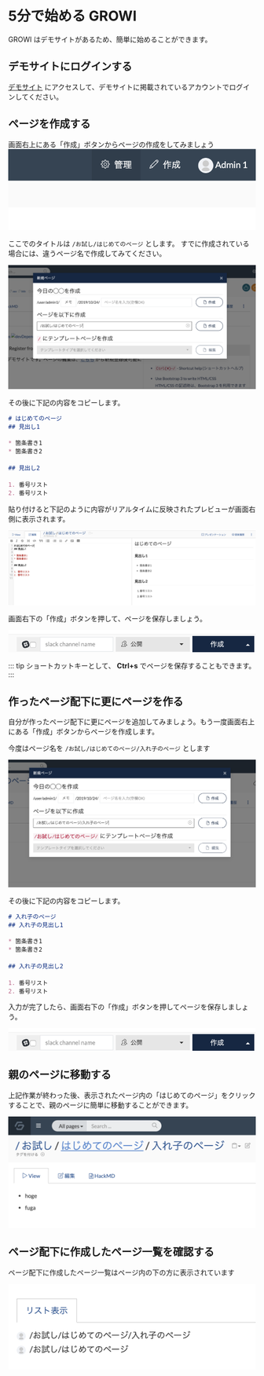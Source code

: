 # 5分で始める GROWI

GROWI はデモサイトがあるため、簡単に始めることができます。

## デモサイトにログインする

[デモサイト](http://demo.growi.org) にアクセスして、デモサイトに掲載されているアカウントでログインしてください。

## ページを作成する

画面右上にある「作成」ボタンからページの作成をしてみましょう
![](./images/create_page_button.png)

ここでのタイトルは `/お試し/はじめてのページ` とします。
すでに作成されている場合には、違うページ名で作成してみてください。

![](./images/create_page_dialog.png)


その後に下記の内容をコピーします。

```markdown
# はじめてのページ
## 見出し1

* 箇条書き1
* 箇条書き2

## 見出し2

1. 番号リスト
2. 番号リスト
```

貼り付けると下記のように内容がリアルタイムに反映されたプレビューが画面右側に表示されます。

![](./images/begin_create_page.png)

画面右下の「作成」ボタンを押して、ページを保存しましょう。

![](./images/save_button.png)

::: tip
ショートカットキーとして、 **Ctrl+s** でページを保存することもできます。
:::

## 作ったページ配下に更にページを作る

自分が作ったページ配下に更にページを追加してみましょう。もう一度画面右上にある「作成」ボタンからページを作成します。

今度はページ名を `/お試し/はじめてのページ/入れ子のページ` とします

![](./images/create_nest_page_dialog.png)

その後に下記の内容をコピーします。

```markdown
# 入れ子のページ
## 入れ子の見出し1

* 箇条書き1
* 箇条書き2

## 入れ子の見出し2

1. 番号リスト
2. 番号リスト
```

入力が完了したら、画面右下の「作成」ボタンを押してページを保存しましょう。

![](./images/save_button.png)

## 親のページに移動する

上記作業が終わった後、表示されたページ内の「はじめてのページ」をクリックすることで、親のページに簡単に移動することができます。

![](./images/title_click.png)

## ページ配下に作成したページ一覧を確認する

ページ配下に作成したページ一覧はページ内の下の方に表示されています

![](./images/page_list.png  )